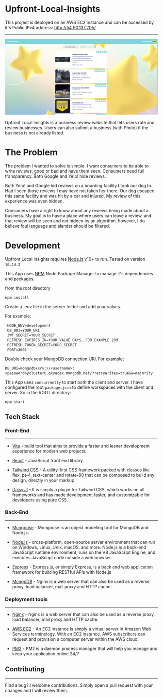 # Upfront-Local-Insights

This project is deployed on an AWS EC2 instance and can be accessed by it's Public IPv4 address: http://54.90.137.205/

---

![listings](./listings.png)

Upfront Local Insights is a business review website that lets users rate and review businesses. Users can also submit a business (with Photo) if the business is not already listed.

# The Problem

The problem I wanted to solve is simple. I want consumers to be able to write reviews, good or bad and have them seen. Consumers need full transparency. Both Google and Yelp! hide reviews.

Both Yelp! and Google hid reviews on a boarding facility I took our dog to. Had I seen those reviews I may have not taken her there. Our dog escaped this same facility and was hit by a car and injured. My review of this experience was even hidden.

Consumers have a right to know about any reviews being made about a business. My goal is to have a place where users can leave a review, and that review will be seen and not hidden by an algorithm, however, I do believe foul language and slander should be filtered.

# Development

Upfront Local Insights requires [Node.js](https://nodejs.org/) v10+ to run. Tested on version `16.14.2`

This App uses [NPM](https://www.npmjs.com/) Node Package Manager to manage it's dependencies and packages.

from the root directory

```
npm install
```

Create a .env file in the server folder and add your values.

For example:

```
 NODE_ENV=development
 DB_URI=YOUR_URI
 JWT_SECRET=YOUR_SECRET
 REFRESH_EXPIRES_IN=YOUR_VALUE DAYS, FOR EXAMPLE 20d
 REFRESH_TOKEN_SECRET=YOUR_SECRET
 PORT=3001
```

Double check your MongoDB connection URI. For example:

```
DB_URI=mongodb+srv://<username>:<password>@cluster0.qkyacex.mongodb.net/?retryWrites=true&w=majority
```

This App uses `concurrently` to start both the client and server. I have configured the root `package.json` to define workspaces with the client and server. So in the ROOT directory:

```
npm start
```

## Tech Stack

### **Front-End**

---

- [Vite] - build tool that aims to provide a faster and leaner development experience for modern web projects.

- [React] - JavaScript front end library.

- [Tailwind CSS] - A utility-first CSS framework packed with classes like flex, pt-4, text-center and rotate-90 that can be composed to build any design, directly in your markup.

- [DaisyUI] - It is simply a plugin for Tailwind CSS, which works on all frameworks and has made development faster, and customizable for developers using pure CSS.

### **Back-End**

---

- [Mongoose] - Mongoose is an object modeling tool for MongoDB and Node.js.

- [Node.js] - cross-platform, open-source server environment that can run on Windows, Linux, Unix, macOS, and more. Node.js is a back-end JavaScript runtime environment, runs on the V8 JavaScript Engine, and executes JavaScript code outside a web browser.

- [Express] - Express.js, or simply Express, is a back end web application framework for building RESTful APIs with Node.js

- [MongoDB] - Nginx is a web server that can also be used as a reverse proxy, load balancer, mail proxy and HTTP cache.

### **Deployment tools**

---

- [Nginx] - Nginx is a web server that can also be used as a reverse proxy, load balancer, mail proxy and HTTP cache.

- [AWS EC2] - An EC2 instance is simply a virtual server in Amazon Web Services terminology. With an EC2 instance, AWS subscribers can request and provision a computer server within the AWS cloud.

- [PM2] - PM2 is a daemon process manager that will help you manage and keep your application online 24/7

## Contributing

---

Find a bug?
I welcome contributions. Simply open a pull request with your changes and I will review them.

[tailwind css]: https://tailwindcss.com/docs/guides/vite
[DaisyUI]: https://daisyui.com/
[vite]: https://vitejs.dev/
[mongoose]: https://mongoosejs.com/
[mongodb]: https://www.mongodb.com/
[aws ec2]: https://aws.amazon.com/pm/ec2/?trk=9cd376cd-1c18-46f2-9f75-0e1cdbca94c5&sc_channel=ps&ef_id=CjwKCAjw8-OhBhB5EiwADyoY1QxxcGo4K0YGQjyUr9xX0Ttc1fkrW-xpgjPRjxiHxBuAfvsvbWKh0xoCjfIQAvD_BwE:G:s&s_kwcid=AL!4422!3!651751059309!e!!g!!aws%20ec2!19852662176!145019189697
[node.js]: http://nodejs.org
[nginx]: https://www.nginx.com/
[express]: http://expressjs.com
[react]: https://react.dev/
[pm2]: https://pm2.keymetrics.io/
[http://54.90.137.205/]: http://54.90.137.205/
